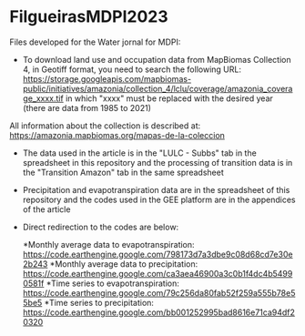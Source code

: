 # FilgueirasMDPI2023

Files developed for the Water jornal for MDPI:
* To download land use and occupation data from MapBiomas Collection 4, in Geotiff format, you need to search the following URL:
  https://storage.googleapis.com/mapbiomas-public/initiatives/amazonia/collection_4/lclu/coverage/amazonia_coverage_xxxx.tif
  in which "xxxx" must be replaced with the desired year (there are data from 1985 to 2021)

 All information about the collection is described at: https://amazonia.mapbiomas.org/mapas-de-la-coleccion

* The data used in the article is in the "LULC - Subbs" tab in the spreadsheet in this repository and the processing of transition data is in the "Transition Amazon" tab in the same spreadsheet

* Precipitation and evapotranspiration data are in the spreadsheet of this repository and the codes used in the GEE platform are in the appendices of the article
* Direct redirection to the codes are below:

  *Monthly average data to evapotranspiration: https://code.earthengine.google.com/798173d7a3dbe9c08d68cd7e30e2b243
  *Monthly average data to precipitation: https://code.earthengine.google.com/ca3aea46900a3c0b1f4dc4b54990581f
  *Time series to evapotranspiration: https://code.earthengine.google.com/79c256da80fab52f259a555b78e55be5
  *Time series to precipitation: https://code.earthengine.google.com/bb001252995bad8616e71ca94df20320
